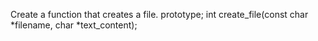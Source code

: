 Create a function that creates a file. prototype; int create_file(const char *filename, char *text_content);

